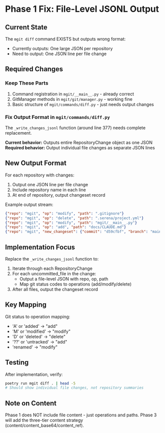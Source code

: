 # Phase 1 Fix: File-Level JSONL Output

## Current State
The `mgit diff` command EXISTS but outputs wrong format:
- Currently outputs: One large JSON per repository
- Need to output: One JSON line per file change

## Required Changes

### Keep These Parts
1. Command registration in `mgit/__main__.py` - already correct
2. GitManager methods in `mgit/git/manager.py` - working fine
3. Basic structure of `mgit/commands/diff.py` - just needs output changes

### Fix Output Format in `mgit/commands/diff.py`

The `_write_changes_jsonl` function (around line 377) needs complete replacement.

**Current behavior:** Outputs entire RepositoryChange object as one JSON
**Required behavior:** Output individual file changes as separate JSON lines

## New Output Format

For each repository with changes:
1. Output one JSON line per file change
2. Include repository name in each line
3. At end of repository, output changeset record

Example output stream:
```json
{"repo": "mgit", "op": "modify", "path": ".gitignore"}
{"repo": "mgit", "op": "delete", "path": ".serena/project.yml"}
{"repo": "mgit", "op": "modify", "path": "mgit/__main__.py"}
{"repo": "mgit", "op": "add", "path": "docs/CLAUDE.md"}
{"repo": "mgit", "new_changeset": {"commit": "d59cfbf", "branch": "main"}}
```

## Implementation Focus

Replace the `_write_changes_jsonl` function to:
1. Iterate through each RepositoryChange
2. For each uncommitted_file in the change:
   - Output a file-level JSON with repo, op, path
   - Map git status codes to operations (add/modify/delete)
3. After all files, output the changeset record

## Key Mapping
Git status to operation mapping:
- 'A' or 'added' -> "add"
- 'M' or 'modified' -> "modify"  
- 'D' or 'deleted' -> "delete"
- '??' or 'untracked' -> "add"
- 'renamed' -> "modify"

## Testing
After implementation, verify:
```bash
poetry run mgit diff . | head -5
# Should show individual file changes, not repository summaries
```

## Note on Content
Phase 1 does NOT include file content - just operations and paths.
Phase 3 will add the three-tier content strategy (content/content_base64/content_ref).
